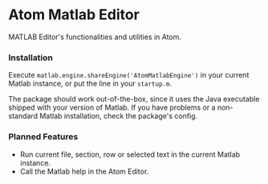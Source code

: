 # Atom Matlab Editor
MATLAB Editor's functionalities and utilities in Atom.

### Installation
Execute `matlab.engine.shareEngine('AtomMatlabEngine')` in your current Matlab instance, or put the line in your `startup.m`.

The package should work out-of-the-box, since it uses the Java executable shipped with your version of Matlab. If you have problems or a non-standard Matlab installation, check the package's config.

### Planned Features
- Run current file, section, row or selected text in the current Matlab instance.
- Call the Matlab help in the Atom Editor.
